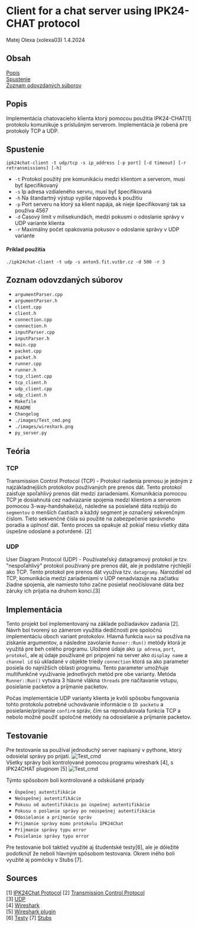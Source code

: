 # Client for a chat server using IPK24-CHAT protocol

Matej Olexa (xolexa03) 1.4.2024

## Obsah
[Popis](#popis)  
[Spustenie](#Spustenie)  
[Zoznam odovzdaných súborov](#Zoznam-odovzdaných-súborov)  

## Popis

Implementácia chatovacieho klienta ktorý pomocou použitia IPK24-CHAT[1] protokolu komunikuje s príslušným serverom. Implementácia je robená pre protokoly TCP a UDP.

## Spustenie

`ipk24chat-client -t udp/tcp -s ip_address [-p port] [-d timeout] [-r retransmissions] [-h]`


- `-t` Protokol použitý pre komunikáciu medzi klientom a serverom, musí byť špecifikovaný
- `-s` Ip adresa vzdialeného servru, musí byť špecifikovaná
- `-h` Na štandartný výstup vypíše nápovedu k použitiu
- `-p` Port serveru na ktorý sa klient napája, ak nieje špecifikovaný tak sa používa 4567
- `-d` Časový limit v milisekundách, medzi pokusmi o odoslanie správy v UDP variante klienta
- `-r` Maximálny počet opakovania pokusov o odoslanie správy v UDP variante

#### Príklad použitia

`./ipk24chat-client -t udp -s anton5.fit.vutbr.cz -d 500 -r 3`

## Zoznam odovzdaných súborov

- `argumentParser.cpp`
- `argumentParser.h`
- `client.cpp`
- `client.h`
- `connection.cpp`
- `connection.h`
- `inputParser.cpp`
- `inputParser.h`
- `main.cpp`
- `packet.cpp`
- `packet.h`
- `runner.cpp`
- `runner.h`
- `tcp_client.cpp`
- `tcp_client.h`
- `udp_client.cpp`
- `udp_client.h`
- `Makefile`
- `README`
- `Changelog`
- `./images/Test_cmd.png`
- `./images/wireshark.png`
- `py_server.py`
## Teória 

### TCP

Transmission Control Protocol (TCP) - Protokol riadenia prenosu je jedným z najzákladnejších protokolov používaných pre prenos dát. Tento protokol zaisťuje spoľahlivý prenos dát medzi zariadeniami. Komunikácia pomocou TCP je dosiahnutá cez nadviazanie spojenia medzi klientom a serverom pomocou 3-way-handshake(u), následne sa posielané dáta rozbijú do `segmentov` o menších častiach a každý segment je označený sekvenčným číslom. Tieto sekvenčné čísla sú použité na zabezpečenie správneho poradia a úplnosť dát. Tento proces sa opakuje až pokiaľ niesu všetky dáta úspešne odoslané a potvrdené. [2]


### UDP 

User Diagram Protocol (UDP) - Používateľský datagramový protokol je tzv. "nespoľahlivý" protokol používaný pre prenos dát, ale je podstatne rýchlejší ako TCP. Tento protokol pre prenos dát využíva tzv. `datagramy`. Narozdiel od TCP, komunikácia medzi zariadeniami v UDP nenadviazuje na začiatku žiadne spojenia, ale namiesto toho začne posielať neočíslované dáta bez záruky ich prijatia na druhom konci.[3]
## Implementácia 

Tento projekt bol implementovaný na základe požiadavkov zadania [2]. 
Návrh bol tvorený so zámerom využitia dedičnosti pre spoločnú implementáciu oboch variant protokolov. Hlavná funkcia `main` sa používa na získanie argumentov, a následne zavolanie `Runner::Run()` metódy ktorá je využitá pre beh celého programu. Uložené údaje ako `ip adresa`, `port`, `protokol`, ale aj údaje používané pri pripojení na server ako `display name` a `channel id` sú ukladané v objekte triedy `connection` ktorá sa ako parameter posiela do najnižších oblastí programu. Tento parameter umožňuje multifunkčné využívanie jednotlivých metód pre obe varianty. Metóda `Runner::Run()` vytvára 3 hlavné vlákna `threads` pre načítavanie vstupu, posielanie packetov a príjmanie packetov.

Počas implementácie UDP varianty klienta je kvôli spôsobu fungovania tohto protokolu potrebné uchovávanie informácie o `ID packetu` a posielanie/príjmanie `confirm` správ, čím sa reprodukovala funkcia TCP a nebolo možné použiť spoločné metódy na odosielanie a príjmanie packetov.

## Testovanie

Pre testovanie sa používal jednoduchý server napísaný v pythone, ktorý odosielal správy po prijatí. 
![Test_cmd](./images/Test_cmd.png)  
Všetky správy boli kontrolované pomocou programu wireshark [4], s IPK24CHAT pluginom [5] 
![Test_cmd](./images/wireshark.png)  

Týmto spôsobom boli kontrolované a odskúšané prípady 
- `Úspešnej autentifikácie`
- `Neúspešnej autentifikácie`
- `Pokusu od autentifikáciu po úspešnej autentifikácie`
- `Pokusu o poslanie správy po neúspešnej autentifikácie`
- `Odosielanie a príjmanie správ`
- `Príjmanie správy mimo protokolu IPK24Chat`
- `Príjmanie správy typu error`
- `Posielanie správy typu error`

Pre testovanie boli taktiež využité aj študentské testy[6], ale je dôležité podotknúť že neboli hlavným spôsobom testovania. Okrem iného boli využité aj pomôcky v Stubs [7].

## Sources
[1] [IPK24Chat Protocol](https://git.fit.vutbr.cz/NESFIT/IPK-Projects-2024/src/branch/master#developer-environment-and-virtualization-remarks)
[2] [Transmission Control Protocol](https://www.fortinet.com/resources/cyberglossary/tcp-ip)  
[3] [UDP](https://www.techtarget.com/searchnetworking/definition/UDP-User-Datagram-Protocol)  
[4] [Wireshark](https://www.wireshark.org/)  
[5] [Wireshark plugin](https://git.fit.vutbr.cz/NESFIT/IPK-Projects-2024/src/branch/master/Project%201/resources)  
[6] [Testy](https://git.fit.vutbr.cz/xhobza03/ipk-client-test-server)
[7] [Stubs](https://git.fit.vutbr.cz/NESFIT/IPK-Projects-2024/src/branch/master/Stubs/cpp)




